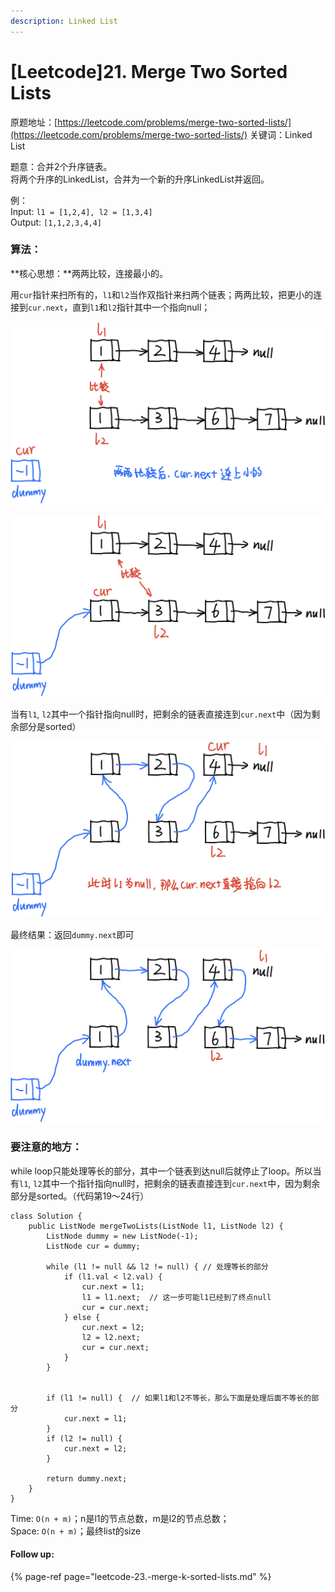 ```yaml
---
description: Linked List
---
```


# \[Leetcode\]21. Merge Two Sorted Lists

原题地址：[https://leetcode.com/problems/merge-two-sorted-lists/](https://leetcode.com/problems/merge-two-sorted-lists/) 关键词：Linked List

题意：合并2个升序链表。  
将两个升序的LinkedList，合并为一个新的升序LinkedList并返回。

例：  
Input: `l1 = [1,2,4], l2 = [1,3,4]`   
Output: `[1,1,2,3,4,4]`



### 算法：

**核心思想：**两两比较，连接最小的。

用`cur`指针来扫所有的，`l1`和`l2`当作双指针来扫两个链表；两两比较，把更小的连接到`cur.next`，直到`l1`和`l2`指针其中一个指向null；

![](../.gitbook/assets/img_6460.jpg)



![](../.gitbook/assets/img_6461.jpg)



当有`l1`, `l2`其中一个指针指向null时，把剩余的链表直接连到`cur.next`中（因为剩余部分是sorted）

![](../.gitbook/assets/img_6463.jpg)



最终结果：返回`dummy.next`即可

![](../.gitbook/assets/img_6465.jpg)

###  要注意的地方：

while loop只能处理等长的部分，其中一个链表到达null后就停止了loop。所以当有`l1`, `l2`其中一个指针指向null时，把剩余的链表直接连到`cur.next`中，因为剩余部分是sorted。（代码第19～24行）

```text
class Solution {
    public ListNode mergeTwoLists(ListNode l1, ListNode l2) {
        ListNode dummy = new ListNode(-1);
        ListNode cur = dummy;
        
        while (l1 != null && l2 != null) { // 处理等长的部分
            if (l1.val < l2.val) {
                cur.next = l1;
                l1 = l1.next;  // 这一步可能l1已经到了终点null
                cur = cur.next;               
            } else {
                cur.next = l2;
                l2 = l2.next;
                cur = cur.next;               
            }
        }
        
        
        if (l1 != null) {  // 如果l1和l2不等长，那么下面是处理后面不等长的部分 
            cur.next = l1;
        }
        if (l2 != null) { 
            cur.next = l2;
        }
        
        return dummy.next;
    }
}
```

Time: `O(n + m)`；n是l1的节点总数，m是l2的节点总数；  
Space: `O(n + m)`；最终list的size





#### Follow up:

{% page-ref page="leetcode-23.-merge-k-sorted-lists.md" %}





